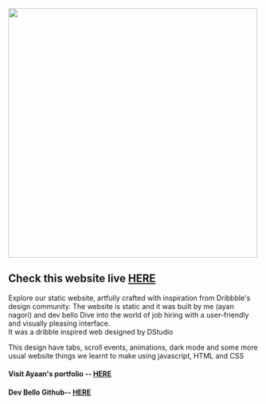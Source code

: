 <img width='500px' src='https://github.com/ParallelXL/Landing-page-UI/assets/110071980/219210ce-4dfb-4fb2-85b5-a442e39d9eeb' />

<h2>Check this website live <a href='https://saleslancer-landing-page.vercel.app/' target="_blank">HERE</a></h2>

Explore our static website, artfully crafted with inspiration from Dribbble's design community. The website is static and it was built by me (ayan nagori) and dev bello Dive into the world of job hiring with a user-friendly and visually pleasing interface. <br>
It was a dribble inspired web designed by DStudio <br>

This design have tabs, scroll events, animations, dark mode and some more usual website things we learnt to make using javascript, HTML and CSS

<h4>Visit Ayaan's portfolio -- <a href='https://ayannagori.vercel.app/' target="_blank">HERE</a></h4>
<h4>Dev Bello Github-- <a href='https://github.com/dev-bello' target="_blank">HERE</a></h4>
